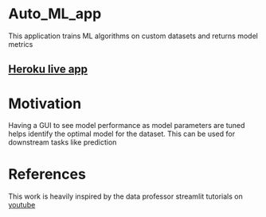 # Auto_ML_app
This application trains  ML algorithms on custom datasets and returns model metrics

## [Heroku live app](https://shankar-regressor.herokuapp.com/)


# Motivation
Having a GUI to see model performance as model parameters are tuned helps identify the optimal model for the dataset. This can be used for downstream tasks like prediction

# References
This work is heavily inspired by the data professor streamlit tutorials on [youtube](https://www.youtube.com/playlist?list=PLtqF5YXg7GLmCvTswG32NqQypOuYkPRUE)

